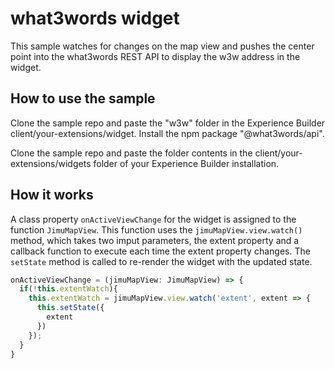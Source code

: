 # what3words widget

This sample watches for changes on the map view and pushes the center point into the what3words REST API to display the w3w address in the widget.

## How to use the sample
Clone the sample repo and paste the "w3w" folder in the Experience Builder client/your-extensions/widget. Install the npm package "@what3words/api".

Clone the sample repo and paste the folder contents in the client/your-extensions/widgets
folder of your Experience Builder installation. 

## How it works
A class property `onActiveViewChange` for the widget is assigned to the function `JimuMapView`.  This function uses
the `jimuMapView.view.watch()` method, which takes two imput parameters, the extent property and a callback function to
execute each time the extent property changes. The `setState` method is called to re-render the widget with the updated state.  

  ```javascript
  onActiveViewChange = (jimuMapView: JimuMapView) => {
    if(!this.extentWatch){
      this.extentWatch = jimuMapView.view.watch('extent', extent => { 
        this.setState({
          extent
        })
      });
    }
  }
```
